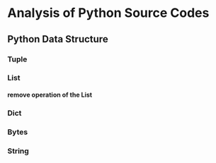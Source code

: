 # Analysis of Python Source Codes

## Python Data Structure

### Tuple

### List

#### remove operation of the List

### Dict

### Bytes

### String



